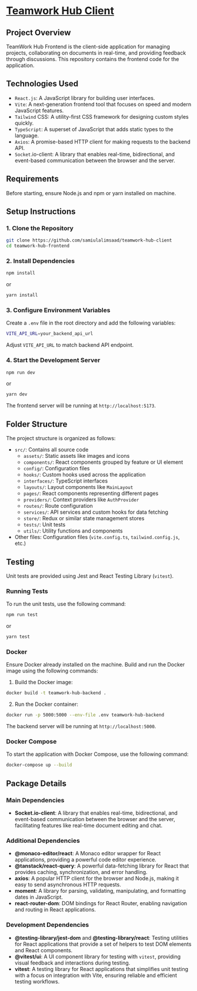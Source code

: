 # [Teamwork Hub Client](https://teamwork-hub-client.vercel.app/)

## Project Overview

TeamWork Hub Frontend is the client-side application for managing projects, collaborating on documents in real-time, and providing feedback through discussions. This repository contains the frontend code for the application.

## Technologies Used

- `React.js`: A JavaScript library for building user interfaces.
- `Vite`: A next-generation frontend tool that focuses on speed and modern JavaScript features.
- `Tailwind` CSS: A utility-first CSS framework for designing custom styles quickly.
- `TypeScript`: A superset of JavaScript that adds static types to the language.
- `Axios`: A promise-based HTTP client for making requests to the backend API.
- `Socket`.io-client: A library that enables real-time, bidirectional, and event-based communication between the browser and the server.

## Requirements

Before starting, ensure Node.js and npm or yarn installed on machine.

## Setup Instructions

### 1. Clone the Repository

```bash
git clone https://github.com/samiulalimsaad/teamwork-hub-client
cd teamwork-hub-frontend
```

### 2. Install Dependencies

```bash
npm install
```

or

```bash
yarn install
```

### 3. Configure Environment Variables

Create a `.env` file in the root directory and add the following variables:

```bash
VITE_API_URL=your_backend_api_url
```

Adjust `VITE_API_URL` to match backend API endpoint.

### 4. Start the Development Server

```bash
npm run dev
```

or

```bash
yarn dev
```

The frontend server will be running at `http://localhost:5173`.

## Folder Structure

The project structure is organized as follows:

- `src/`: Contains all source code
  - `assets/`: Static assets like images and icons
  - `components/`: React components grouped by feature or UI element
  - `config/`: Configuration files
  - `hooks/`: Custom hooks used across the application
  - `interfaces/`: TypeScript interfaces
  - `layouts/`: Layout components like `MainLayout`
  - `pages/`: React components representing different pages
  - `providers/`: Context providers like `AuthProvider`
  - `routes/`: Route configuration
  - `services/`: API services and custom hooks for data fetching
  - `store/`: Redux or similar state management stores
  - `tests/`: Unit tests
  - `utils/`: Utility functions and components
- Other files: Configuration files (`vite.config.ts`, `tailwind.config.js`, etc.)

## Testing

Unit tests are provided using Jest and React Testing Library (`vitest`).

### Running Tests

To run the unit tests, use the following command:

```bash
npm run test
```

or

```bash
yarn test
```

### Docker

Ensure Docker already installed on the machine. Build and run the Docker image using the following commands:

1. Build the Docker image:

```bash
docker build -t teamwork-hub-backend .
```

2. Run the Docker container:

```bash
docker run -p 5000:5000 --env-file .env teamwork-hub-backend
```

The backend server will be running at `http://localhost:5000`.

### Docker Compose

To start the application with Docker Compose, use the following command:

```bash
docker-compose up --build
```

## Package Details

### Main Dependencies

- **Socket.io-client**: A library that enables real-time, bidirectional, and event-based communication between the browser and the server, facilitating features like real-time document editing and chat.

### Additional Dependencies

- **@monaco-editor/react**: A Monaco editor wrapper for React applications, providing a powerful code editor experience.
- **@tanstack/react-query**: A powerful data-fetching library for React that provides caching, synchronization, and error handling.
- **axios**: A popular HTTP client for the browser and Node.js, making it easy to send asynchronous HTTP requests.
- **moment**: A library for parsing, validating, manipulating, and formatting dates in JavaScript.
- **react-router-dom**: DOM bindings for React Router, enabling navigation and routing in React applications.

### Development Dependencies

- **@testing-library/jest-dom** and **@testing-library/react**: Testing utilities for React applications that provide a set of helpers to test DOM elements and React components.
- **@vitest/ui**: A UI component library for testing with `vitest`, providing visual feedback and interactions during testing.
- **vitest**: A testing library for React applications that simplifies unit testing with a focus on integration with Vite, ensuring reliable and efficient testing workflows.
